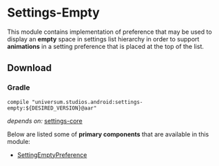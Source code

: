 Settings-Empty
===============

This module contains implementation of preference that may be used to display an **empty** space
in settings list hierarchy in order to support **animations** in a setting preference that is placed
at the top of the list.

## Download ##

### Gradle ###

    compile "universum.studios.android:settings-empty:${DESIRED_VERSION}@aar"

_depends on:_
[settings-core](https://github.com/universum-studios/android_settings/tree/master/library-core)

Below are listed some of **primary components** that are available in this module:

- [SettingEmptyPreference](https://github.com/universum-studios/android_settings/blob/master/library-empty/src/main/java/universum/studios/android/setting/SettingEmptyPreference.java)
